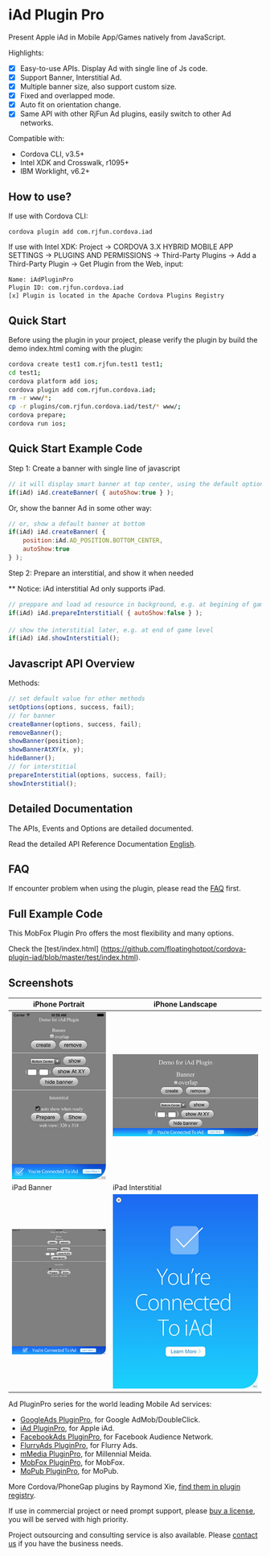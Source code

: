 # iAd Plugin Pro #

Present Apple iAd in Mobile App/Games natively from JavaScript. 

Highlights:
- [x] Easy-to-use APIs. Display Ad with single line of Js code.
- [x] Support Banner, Interstitial Ad.
- [x] Multiple banner size, also support custom size.
- [x] Fixed and overlapped mode.
- [x] Auto fit on orientation change.
- [x] Same API with other RjFun Ad plugins, easily switch to other Ad networks.

Compatible with:

* Cordova CLI, v3.5+
* Intel XDK and Crosswalk, r1095+
* IBM Worklight, v6.2+

## How to use? ##

If use with Cordova CLI:
```
cordova plugin add com.rjfun.cordova.iad
```

If use with Intel XDK:
Project -> CORDOVA 3.X HYBRID MOBILE APP SETTINGS -> PLUGINS AND PERMISSIONS -> Third-Party Plugins ->
Add a Third-Party Plugin -> Get Plugin from the Web, input:
```
Name: iAdPluginPro
Plugin ID: com.rjfun.cordova.iad
[x] Plugin is located in the Apache Cordova Plugins Registry
```
## Quick Start ##

Before using the plugin in your project, please verify the plugin by build the demo index.html coming with the plugin:

```bash
cordova create test1 com.rjfun.test1 test1;
cd test1;
cordova platform add ios;
cordova plugin add com.rjfun.cordova.iad;
rm -r www/*;
cp -r plugins/com.rjfun.cordova.iad/test/* www/;
cordova prepare;
cordova run ios;
```

## Quick Start Example Code ##

Step 1: Create a banner with single line of javascript

```javascript
// it will display smart banner at top center, using the default options
if(iAd) iAd.createBanner( { autoShow:true } );
```

Or, show the banner Ad in some other way:

```javascript
// or, show a default banner at bottom
if(iAd) iAd.createBanner( {
	position:iAd.AD_POSITION.BOTTOM_CENTER, 
	autoShow:true
} );
```

Step 2: Prepare an interstitial, and show it when needed

** Notice: iAd interstitial Ad only supports iPad.

```javascript
// preppare and load ad resource in background, e.g. at begining of game level
if(iAd) iAd.prepareInterstitial( { autoShow:false } );

// show the interstitial later, e.g. at end of game level
if(iAd) iAd.showInterstitial();
```

## Javascript API Overview ##

Methods:
```javascript
// set default value for other methods
setOptions(options, success, fail);
// for banner
createBanner(options, success, fail);
removeBanner();
showBanner(position);
showBannerAtXY(x, y);
hideBanner();
// for interstitial
prepareInterstitial(options, success, fail);
showInterstitial();
```

## Detailed Documentation ##

The APIs, Events and Options are detailed documented.

Read the detailed API Reference Documentation [English](https://github.com/floatinghotpot/cordova-plugin-iad/wiki).

## FAQ ##

If encounter problem when using the plugin, please read the [FAQ](https://github.com/floatinghotpot/cordova-plugin-iad/wiki/FAQ) first.

## Full Example Code ##

This MobFox Plugin Pro offers the most flexibility and many options.

Check the [test/index.html] (https://github.com/floatinghotpot/cordova-plugin-iad/blob/master/test/index.html).

## Screenshots ##

iPhone Portrait | iPhone Landscape
-------|----------
![ScreenShot](docs/iphone_portrait.jpg) | ![ScreenShot](docs/iphone_landscape.jpg)
 iPad Banner | iPad Interstitial
![ScreenShot](docs/ipad_banner.jpg) | ![ScreenShot](docs/ipad_interstitial.jpg)

Ad PluginPro series for the world leading Mobile Ad services:

* [GoogleAds PluginPro](https://github.com/floatinghotpot/cordova-admob-pro), for Google AdMob/DoubleClick.
* [iAd PluginPro](https://github.com/floatinghotpot/cordova-iad-pro), for Apple iAd. 
* [FacebookAds PluginPro](https://github.com/floatinghotpot/cordova-plugin-facebookads), for Facebook Audience Network.
* [FlurryAds PluginPro](https://github.com/floatinghotpot/cordova-plugin-flurry), for Flurry Ads.
* [mMedia PluginPro](https://github.com/floatinghotpot/cordova-plugin-mmedia), for Millennial Meida.
* [MobFox PluginPro](https://github.com/floatinghotpot/cordova-mobfox-pro), for MobFox.
* [MoPub PluginPro](https://github.com/floatinghotpot/cordova-plugin-mopub), for MoPub.

More Cordova/PhoneGap plugins by Raymond Xie, [find them in plugin registry](http://plugins.cordova.io/#/search?search=rjfun).

If use in commercial project or need prompt support, please [buy a license](http://rjfun.github.io/), you will be served with high priority.

Project outsourcing and consulting service is also available. Please [contact us](mailto:rjfun.mobile@gmail.com) if you have the business needs.

